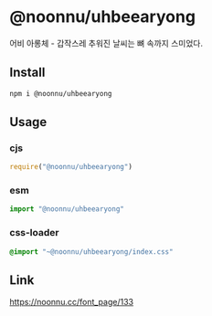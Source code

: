 # @noonnu/uhbeearyong
어비 아롱체 - 갑작스레 추워진 날씨는 뼈 속까지 스미었다.

## Install
```sh
npm i @noonnu/uhbeearyong
```
## Usage
### cjs
```js
require("@noonnu/uhbeearyong")
```
### esm
```js
import "@noonnu/uhbeearyong"
```
### css-loader
```css
@import "~@noonnu/uhbeearyong/index.css"
```

## Link
https://noonnu.cc/font_page/133